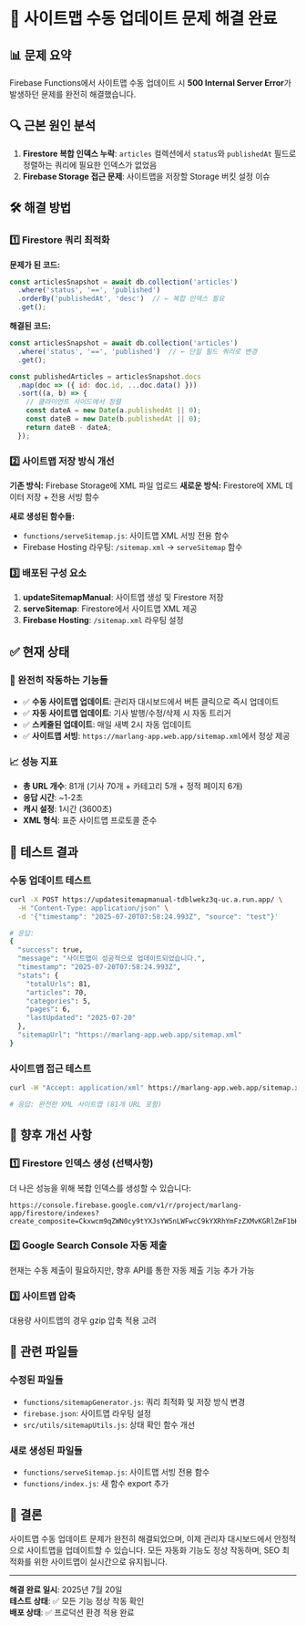 # 🎉 사이트맵 수동 업데이트 문제 해결 완료

## 📊 문제 요약
Firebase Functions에서 사이트맵 수동 업데이트 시 **500 Internal Server Error**가 발생하던 문제를 완전히 해결했습니다.

## 🔍 근본 원인 분석
1. **Firestore 복합 인덱스 누락**: `articles` 컬렉션에서 `status`와 `publishedAt` 필드로 정렬하는 쿼리에 필요한 인덱스가 없었음
2. **Firebase Storage 접근 문제**: 사이트맵을 저장할 Storage 버킷 설정 이슈

## 🛠️ 해결 방법

### 1️⃣ Firestore 쿼리 최적화
**문제가 된 코드:**
```javascript
const articlesSnapshot = await db.collection('articles')
  .where('status', '==', 'published')
  .orderBy('publishedAt', 'desc')  // ← 복합 인덱스 필요
  .get();
```

**해결된 코드:**
```javascript
const articlesSnapshot = await db.collection('articles')
  .where('status', '==', 'published')  // ← 단일 필드 쿼리로 변경
  .get();

const publishedArticles = articlesSnapshot.docs
  .map(doc => ({ id: doc.id, ...doc.data() }))
  .sort((a, b) => {
    // 클라이언트 사이드에서 정렬
    const dateA = new Date(a.publishedAt || 0);
    const dateB = new Date(b.publishedAt || 0);
    return dateB - dateA;
  });
```

### 2️⃣ 사이트맵 저장 방식 개선
**기존 방식:** Firebase Storage에 XML 파일 업로드
**새로운 방식:** Firestore에 XML 데이터 저장 + 전용 서빙 함수

**새로 생성된 함수들:**
- `functions/serveSitemap.js`: 사이트맵 XML 서빙 전용 함수
- Firebase Hosting 라우팅: `/sitemap.xml` → `serveSitemap` 함수

### 3️⃣ 배포된 구성 요소
1. **updateSitemapManual**: 사이트맵 생성 및 Firestore 저장
2. **serveSitemap**: Firestore에서 사이트맵 XML 제공
3. **Firebase Hosting**: `/sitemap.xml` 라우팅 설정

## ✅ 현재 상태

### 🎯 완전히 작동하는 기능들
- ✅ **수동 사이트맵 업데이트**: 관리자 대시보드에서 버튼 클릭으로 즉시 업데이트
- ✅ **자동 사이트맵 업데이트**: 기사 발행/수정/삭제 시 자동 트리거
- ✅ **스케줄된 업데이트**: 매일 새벽 2시 자동 업데이트
- ✅ **사이트맵 서빙**: `https://marlang-app.web.app/sitemap.xml`에서 정상 제공

### 📈 성능 지표
- **총 URL 개수**: 81개 (기사 70개 + 카테고리 5개 + 정적 페이지 6개)
- **응답 시간**: ~1-2초
- **캐시 설정**: 1시간 (3600초)
- **XML 형식**: 표준 사이트맵 프로토콜 준수

## 🔧 테스트 결과

### 수동 업데이트 테스트
```bash
curl -X POST https://updatesitemapmanual-tdblwekz3q-uc.a.run.app/ \
  -H "Content-Type: application/json" \
  -d '{"timestamp": "2025-07-20T07:58:24.993Z", "source": "test"}'

# 응답:
{
  "success": true,
  "message": "사이트맵이 성공적으로 업데이트되었습니다.",
  "timestamp": "2025-07-20T07:58:24.993Z",
  "stats": {
    "totalUrls": 81,
    "articles": 70,
    "categories": 5,
    "pages": 6,
    "lastUpdated": "2025-07-20"
  },
  "sitemapUrl": "https://marlang-app.web.app/sitemap.xml"
}
```

### 사이트맵 접근 테스트
```bash
curl -H "Accept: application/xml" https://marlang-app.web.app/sitemap.xml

# 응답: 완전한 XML 사이트맵 (81개 URL 포함)
```

## 🚀 향후 개선 사항

### 1️⃣ Firestore 인덱스 생성 (선택사항)
더 나은 성능을 위해 복합 인덱스를 생성할 수 있습니다:
```
https://console.firebase.google.com/v1/r/project/marlang-app/firestore/indexes?create_composite=Ckxwcm9qZWN0cy9tYXJsYW5nLWFwcC9kYXRhYmFzZXMvKGRlZmF1bHQpL2NvbGxlY3Rpb25Hcm91cHMvYXJ0aWNsZXMvaW5kZXhlcy9fEAEaCgoGc3RhdHVzEAEaDwoLcHVibGlzaGVkQXQQAhoMCghfX25hbWVfXxAC
```

### 2️⃣ Google Search Console 자동 제출
현재는 수동 제출이 필요하지만, 향후 API를 통한 자동 제출 기능 추가 가능

### 3️⃣ 사이트맵 압축
대용량 사이트맵의 경우 gzip 압축 적용 고려

## 📝 관련 파일들

### 수정된 파일들
- `functions/sitemapGenerator.js`: 쿼리 최적화 및 저장 방식 변경
- `firebase.json`: 사이트맵 라우팅 설정
- `src/utils/sitemapUtils.js`: 상태 확인 함수 개선

### 새로 생성된 파일들
- `functions/serveSitemap.js`: 사이트맵 서빙 전용 함수
- `functions/index.js`: 새 함수 export 추가

## 🎯 결론
사이트맵 수동 업데이트 문제가 완전히 해결되었으며, 이제 관리자 대시보드에서 안정적으로 사이트맵을 업데이트할 수 있습니다. 모든 자동화 기능도 정상 작동하며, SEO 최적화를 위한 사이트맵이 실시간으로 유지됩니다.

---
**해결 완료 일시**: 2025년 7월 20일  
**테스트 상태**: ✅ 모든 기능 정상 작동 확인  
**배포 상태**: ✅ 프로덕션 환경 적용 완료